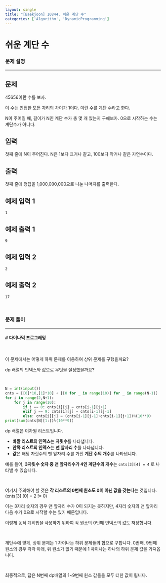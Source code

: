 ```yaml
---
layout: single
title: "[Baekjoon] 10844. 쉬운 계단 수"
categories: ['Algorithm', 'DynamicProgramming']
---
```




# 쉬운 계단 수

### 문제 설명

---

## 문제

45656이란 수를 보자.

이 수는 인접한 모든 자리의 차이가 1이다. 이런 수를 계단 수라고 한다.

N이 주어질 때, 길이가 N인 계단 수가 총 몇 개 있는지 구해보자. 0으로 시작하는 수는 계단수가 아니다.

## 입력

첫째 줄에 N이 주어진다. N은 1보다 크거나 같고, 100보다 작거나 같은 자연수이다.

## 출력

첫째 줄에 정답을 1,000,000,000으로 나눈 나머지를 출력한다.

## 예제 입력 1 

```
1
```

## 예제 출력 1 

```
9
```

## 예제 입력 2 

```
2
```

## 예제 출력 2 

```
17
```

<br>

### 문제 풀이

---

#### \# 다이나믹 프로그래밍

<br>

이 문제에서는 어떻게 하위 문제를 이용하여 상위 문제를 구했을까요?

dp 배열의 인덱스와 값으로 무엇을 설정했을까요?

<br>

```python
N = int(input())
cnts = [[0]*10,[1]*10] + [[0 for _ in range(10)] for _ in range(N-1)]
for i in range(2,N+1):
    for j in range(10):
        if j == 0: cnts[i][j] = cnts[i-1][j+1]
        elif j == 9: cnts[i][j] = cnts[i-1][j-1]
        else: cnts[i][j] = (cnts[i-1][j-1]+cnts[i-1][j+1])%(10**9)
print(sum(cnts[N][1:])%(10**9))
```

dp 배열은 이차원 리스트입니다. 

* **바깥 리스트의 인덱스**는 **자릿수**를 나타냅니다. 
* **안쪽 리스트의 인덱스**는 **맨 앞자리 수**를 나타냅니다. 
* **값**은 해당 자릿수의 맨 앞자리 수를 가진 **계단 수의 개수**를 나타냅니다. 

예를 들어, **3자릿수 숫자 중 맨 앞자리수가 4인 계단수의 개수**는 `cnts[3][4] = 4` 로 나타낼 수 있습니다. 

<br>

여기서 주의해야 할 것은 **각 리스트의 0번째 원소도 0이 아닌 값을 갖는다**는 것입니다. (cnts[3] [0]  = 2 != 0)

이는 3자리 숫자의 경우 맨 앞자리 수가 0이 되지는 못하지만, 4자리 숫자의 맨 앞자리 다음 수가 0으로 시작할 수는 있기 때문입니다. 

이렇게 동적 계획법을 사용하기 위하여 각 원소의  0번째 인덱스의 값도 저장합니다. 

<br>

계단수에 맞게, 상위 문제는 1 차이나는 하위 문제들의 합으로 구합니다. 0번째, 9번째 원소의 경우 각각 아래, 위 원소가 없기 때문에 1 차이나는 하나의 하위 문제 값을 가져옵니다. 

<br>

최종적으로, 답은 N번째 dp배열의 1~9번째 원소 값들을 모두 더한 값이 됩니다. 
